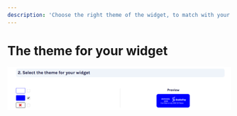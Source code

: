 ```yaml
---
description: 'Choose the right theme of the widget, to match with your website.'
---
```


# The theme for your widget

![](../.gitbook/assets/image%20%288%29.png)

